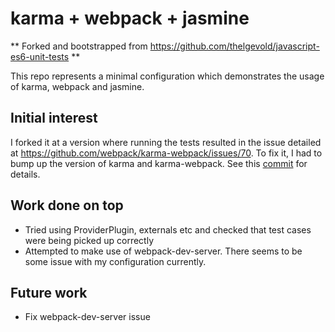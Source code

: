 # karma + webpack + jasmine

** Forked and bootstrapped from https://github.com/thelgevold/javascript-es6-unit-tests **

This repo represents a minimal configuration which demonstrates the usage of karma, webpack and jasmine.

## Initial interest

I forked it at a version where running the tests resulted in the issue detailed at https://github.com/webpack/karma-webpack/issues/70.
To fix it, I had to bump up the version of karma and karma-webpack.  See this [commit](https://github.com/late-warrior/javascript-es6-unit-tests/commit/74d78519019422d67dcf163cea0eba9e1ff7aa73) for details.

## Work done on top

* Tried using ProviderPlugin, externals etc and checked that test cases were being picked up correctly
* Attempted to make use of webpack-dev-server.  There seems to be some issue with my configuration currently.

## Future work

* Fix webpack-dev-server issue
